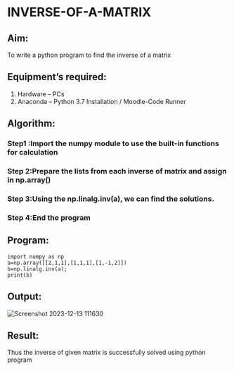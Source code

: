 # INVERSE-OF-A-MATRIX
## Aim:
To write a python program to find the inverse of a matrix
## Equipment’s required:
1. 	Hardware – PCs
2. 	Anaconda – Python 3.7 Installation / Moodle-Code Runner
## Algorithm:
### Step1 :Import the numpy module to use the built-in functions for calculation 
### Step 2:Prepare the lists from each inverse of matrix and assign in np.array() 
### Step 3:Using the np.linalg.inv(a), we can find the solutions. 
### Step 4:End the program

## Program:
```
import numpy as np
a=np.array([[2,1,1],[1,1,1],[1,-1,2]])
b=np.linalg.inv(a);
print(b)

```
## Output:
![Screenshot 2023-12-13 111630](https://github.com/PremkumarG3/INVERSE-OF-A-MATRIX/assets/138955646/1a0bdcc0-7eb2-45a2-ae58-b49f3b176f1a)

## Result:
Thus the inverse of given matrix is successfully solved using python program

